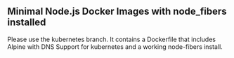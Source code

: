 Minimal Node.js Docker Images with node_fibers installed
--------------------------------------------------------

Please use the kubernetes branch. It contains a Dockerfile that includes Alpine with DNS Support for kubernetes and a working node-fibers install.
